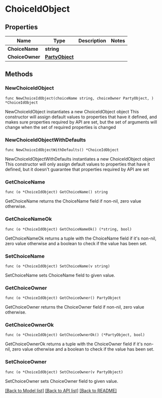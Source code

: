 # ChoiceIdObject

## Properties

Name | Type | Description | Notes
------------ | ------------- | ------------- | -------------
**ChoiceName** | **string** |  | 
**ChoiceOwner** | [**PartyObject**](PartyObject.md) |  | 

## Methods

### NewChoiceIdObject

`func NewChoiceIdObject(choiceName string, choiceOwner PartyObject, ) *ChoiceIdObject`

NewChoiceIdObject instantiates a new ChoiceIdObject object
This constructor will assign default values to properties that have it defined,
and makes sure properties required by API are set, but the set of arguments
will change when the set of required properties is changed

### NewChoiceIdObjectWithDefaults

`func NewChoiceIdObjectWithDefaults() *ChoiceIdObject`

NewChoiceIdObjectWithDefaults instantiates a new ChoiceIdObject object
This constructor will only assign default values to properties that have it defined,
but it doesn't guarantee that properties required by API are set

### GetChoiceName

`func (o *ChoiceIdObject) GetChoiceName() string`

GetChoiceName returns the ChoiceName field if non-nil, zero value otherwise.

### GetChoiceNameOk

`func (o *ChoiceIdObject) GetChoiceNameOk() (*string, bool)`

GetChoiceNameOk returns a tuple with the ChoiceName field if it's non-nil, zero value otherwise
and a boolean to check if the value has been set.

### SetChoiceName

`func (o *ChoiceIdObject) SetChoiceName(v string)`

SetChoiceName sets ChoiceName field to given value.


### GetChoiceOwner

`func (o *ChoiceIdObject) GetChoiceOwner() PartyObject`

GetChoiceOwner returns the ChoiceOwner field if non-nil, zero value otherwise.

### GetChoiceOwnerOk

`func (o *ChoiceIdObject) GetChoiceOwnerOk() (*PartyObject, bool)`

GetChoiceOwnerOk returns a tuple with the ChoiceOwner field if it's non-nil, zero value otherwise
and a boolean to check if the value has been set.

### SetChoiceOwner

`func (o *ChoiceIdObject) SetChoiceOwner(v PartyObject)`

SetChoiceOwner sets ChoiceOwner field to given value.



[[Back to Model list]](../README.md#documentation-for-models) [[Back to API list]](../README.md#documentation-for-api-endpoints) [[Back to README]](../README.md)


